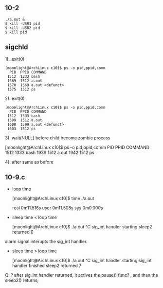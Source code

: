 ## 10-2

    ./a.out &
    $ kill -USR1 pid
    $ kill -USR2 pid
    $ kill pid

## sigchld
1).\_exit(0)

    [moonlight@ArchLinux c10]$ ps -o pid,ppid,comm
      PID  PPID COMMAND
     1512  1333 bash
     1569  1512 a.out
     1570  1569 a.out <defunct>
     1575  1512 ps

2). exit(0)

    [moonlight@ArchLinux c10]$ ps -o pid,ppid,comm
      PID  PPID COMMAND
     1512  1333 bash
     1599  1512 a.out
     1600  1599 a.out <defunct>
     1603  1512 ps

3). wait(NULL)
before child become zombie process

[moonlight@ArchLinux c10]$ ps -o pid,ppid,comm
  PID  PPID COMMAND
 1512  1333 bash
 1939  1512 a.out
 1942  1512 ps

4). after 
same as before 

## 10-9.c

- loop time

    [moonlight@ArchLinux c10]$ time ./a.out

    real	0m11.516s
    user	0m11.508s
    sys	0m0.000s



- sleep time < loop time

    [moonlight@ArchLinux c10]$ ./a.out 
    ^C
    sig\_int handler starting
    sleep2 returned 0

alarm signal interupts the sig\_int handler.

- sleep time > loop time

    [moonlight@ArchLinux c10]$ ./a.out
    ^C
    sig\_int handler starting
    sig\_int handler finished
    sleep2 returned 7

Q: ? after sig\_int handler returned, it actives the pause() func? , and than the sleep2() returns;



     


